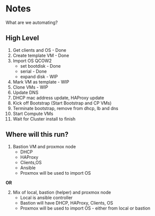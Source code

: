 # Notes

What are we automating?

## High Level

1. Get clients and OS - Done
2. Create template VM - Done
3. Import OS QCOW2
   - set bootdisk - Done
   - serial - Done
   - expand disk - WIP
4. Mark VM as template - WIP
5. Clone VMs - WIP
6. Update DNS
7. DHCP mac address update, HAProxy update
8. Kick off Bootstrap (Start Bootstrap and CP VMs)
9. Terminate bootstrap, remove from dhcp, lb and dns
10. Start Compute VMs
11. Wait for Cluster install to finish

## Where will this run?

1. Bastion VM and proxmox node
   - DHCP
   - HAProxy
   - Clients,OS
   - Ansible
   - Proxmox will be used to import OS

**OR**

2. Mix of local, bastion (helper) and proxmox node
   - Local is ansible controller
   - Bastion will have DHCP, HAProxy, Clients, OS
   - Proxmox will be used to import OS - either from local or bastion